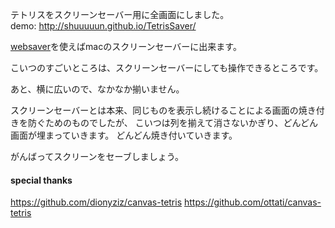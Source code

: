 テトリスをスクリーンセーバー用に全画面にしました。  
demo: <http://shuuuuun.github.io/TetrisSaver/>

[websaver](https://github.com/michaelhogg/websaver)を使えばmacのスクリーンセーバーに出来ます。

こいつのすごいところは、スクリーンセーバーにしても操作できるところです。

あと、横に広いので、なかなか揃いません。

スクリーンセーバーとは本来、同じものを表示し続けることによる画面の焼き付きを防ぐためのものでしたが、
こいつは列を揃えて消さないかぎり、どんどん画面が埋まっていきます。
どんどん焼き付いていきます。

がんばってスクリーンをセーブしましょう。

#### special thanks
https://github.com/dionyziz/canvas-tetris
https://github.com/ottati/canvas-tetris

